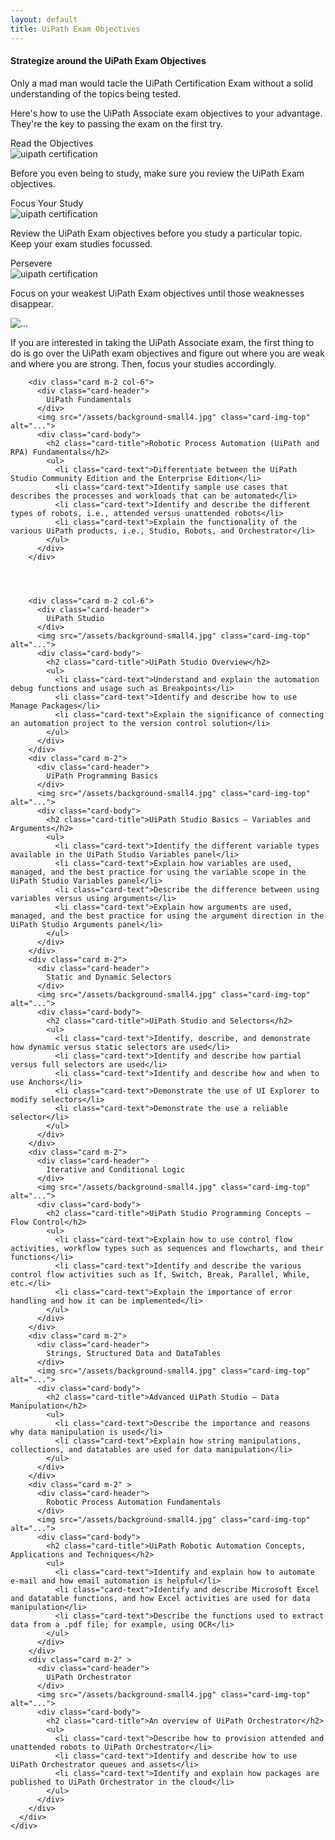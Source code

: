 ```yaml
---
layout: default
title: UiPath Exam Objectives
---
```

<div class="row">
  <div class="col-12 mb-2  d-flex align-items-stretch">
    <div class="card">
      <div class="card-header">
        <h4>Strategize around the UiPath Exam Objectives</h4>
      </div>
      <div class="card-body">
        <p class="card-text">Only a mad man would tacle the UiPath Certification Exam without a solid understanding of the topics being tested.</p>
        <p class="card-text">Here's how to use the UiPath Associate exam objectives to your advantage. They're the key to passing the exam on the first try.</p>
      </div>
    </div>
  </div>
  <div class=" col-6 col-xs-6 col-sm-6 col-md-4 col-lg-4 col-xl-4 mb-2  d-flex align-items-stretch">
    <div class="card" >
      <div class="card-header">Read the Objectives</div>
      <img src="/assets/read.jpg" class="card-img-top" alt="uipath certification">
      <div class="card-body d-flex flex-column">
        <p class="card-text">Before you even being to study, make sure you review the UiPath Exam objectives.</p>
      </div>
    </div>
  </div>
  <div class=" col-6 col-xs-6 col-sm-6 col-md-4 col-lg-4 col-xl-4 mb-2  d-flex align-items-stretch">
    <div class="card" >
      <div class="card-header">Focus Your Study</div>
      <img src="/assets/focus.jpg" class="card-img-top" alt="uipath certification">
      <div class="card-body d-flex flex-column">
        <p class="card-text">Review the UiPath Exam objectives before you study a particular topic. Keep your exam studies focussed.</p>
      </div>
    </div>
  </div>
  <div class=" col-12 col-xs-12 col-sm-12 col-md-4 col-lg-4 col-xl-4 mb-2  d-flex align-items-stretch">
    <div class="card" >
      <div class="card-header">Persevere</div>
      <img src="/assets/dumbell.jpg" class="card-img-top" alt="uipath certification">
      <div class="card-body d-flex flex-column">
        <p class="card-text">Focus on your weakest UiPath Exam objectives until those weaknesses disappear.</p>
      </div>
    </div>
  </div>
  <div class=" col-12   d-flex align-items-stretch">
    <div class="card " >
      <img src="/assets/background-small2.jpg" class="card-img-top" alt="...">
      <div class="card-body">
        <p class="card-text">If you are interested in taking the UiPath Associate exam, the first thing to do is go over the UiPath exam objectives and figure out where you are weak and where you are strong. Then, focus your studies accordingly.</p>

		
		
		
        <div class="card m-2 col-6">
          <div class="card-header">
            UiPath Fundamentals
          </div>
          <img src="/assets/background-small4.jpg" class="card-img-top" alt="...">
          <div class="card-body">
            <h2 class="card-title">Robotic Process Automation (UiPath and RPA) Fundamentals</h2>
            <ul>
              <li class="card-text">Differentiate between the UiPath Studio Community Edition and the Enterprise Edition</li>
              <li class="card-text">Identify sample use cases that describes the processes and workloads that can be automated</li>
              <li class="card-text">Identify and describe the different types of robots, i.e., attended versus unattended robots</li>
              <li class="card-text">Explain the functionality of the various UiPath products, i.e., Studio, Robots, and Orchestrator</li>
            </ul>
          </div>
        </div>
		
		
		
		
        <div class="card m-2 col-6">
          <div class="card-header">
            UiPath Studio
          </div>
          <img src="/assets/background-small4.jpg" class="card-img-top" alt="...">
          <div class="card-body">
            <h2 class="card-title">UiPath Studio Overview</h2>
            <ul>
              <li class="card-text">Understand and explain the automation debug functions and usage such as Breakpoints</li>
              <li class="card-text">Identify and describe how to use Manage Packages</li>
              <li class="card-text">Explain the significance of connecting an automation project to the version control solution</li>
            </ul>
          </div>
        </div>
        <div class="card m-2">
          <div class="card-header">
            UiPath Programming Basics
          </div>
          <img src="/assets/background-small4.jpg" class="card-img-top" alt="...">
          <div class="card-body">
            <h2 class="card-title">UiPath Studio Basics – Variables and Arguments</h2>
            <ul>
              <li class="card-text">Identify the different variable types available in the UiPath Studio Variables panel</li>
              <li class="card-text">Explain how variables are used, managed, and the best practice for using the variable scope in the UiPath Studio Variables panel</li>
              <li class="card-text">Describe the difference between using variables versus using arguments</li>
              <li class="card-text">Explain how arguments are used, managed, and the best practice for using the argument direction in the UiPath Studio Arguments panel</li>
            </ul>
          </div>
        </div>
        <div class="card m-2">
          <div class="card-header">
            Static and Dynamic Selectors
          </div>
          <img src="/assets/background-small4.jpg" class="card-img-top" alt="...">
          <div class="card-body">
            <h2 class="card-title">UiPath Studio and Selectors</h2>
            <ul>
              <li class="card-text">Identify, describe, and demonstrate how dynamic versus static selectors are used</li>
              <li class="card-text">Identify and describe how partial versus full selectors are used</li>
              <li class="card-text">Identify and describe how and when to use Anchors</li>
              <li class="card-text">Demonstrate the use of UI Explorer to modify selectors</li>
              <li class="card-text">Demonstrate the use a reliable selector</li>
            </ul>
          </div>
        </div>
        <div class="card m-2">
          <div class="card-header">
            Iterative and Conditional Logic
          </div>
          <img src="/assets/background-small4.jpg" class="card-img-top" alt="...">
          <div class="card-body">
            <h2 class="card-title">UiPath Studio Programming Concepts – Flow Control</h2>
            <ul>
              <li class="card-text">Explain how to use control flow activities, workflow types such as sequences and flowcharts, and their functions</li>
              <li class="card-text">Identify and describe the various control flow activities such as If, Switch, Break, Parallel, While, etc.</li>
              <li class="card-text">Explain the importance of error handling and how it can be implemented</li>
            </ul>
          </div>
        </div>
        <div class="card m-2">
          <div class="card-header">
            Strings, Structured Data and DataTables
          </div>
          <img src="/assets/background-small4.jpg" class="card-img-top" alt="...">
          <div class="card-body">
            <h2 class="card-title">Advanced UiPath Studio – Data Manipulation</h2>
            <ul>
              <li class="card-text">Describe the importance and reasons why data manipulation is used</li>
              <li class="card-text">Explain how string manipulations, collections, and datatables are used for data manipulation</li>
            </ul>
          </div>
        </div>
        <div class="card m-2" >
          <div class="card-header">
            Robotic Process Automation Fundamentals
          </div>
          <img src="/assets/background-small4.jpg" class="card-img-top" alt="...">
          <div class="card-body">
            <h2 class="card-title">UiPath Robotic Automation Concepts, Applications and Techniques</h2>
            <ul>
              <li class="card-text">Identify and explain how to automate e-mail and how email automation is helpful</li>
              <li class="card-text">Identify and describe Microsoft Excel and datatable functions, and how Excel activities are used for data manipulation</li>
              <li class="card-text">Describe the functions used to extract data from a .pdf file; for example, using OCR</li>
            </ul>
          </div>
        </div>
        <div class="card m-2" >
          <div class="card-header">
            UiPath Orchestrator
          </div>
          <img src="/assets/background-small4.jpg" class="card-img-top" alt="...">
          <div class="card-body">
            <h2 class="card-title">An overview of UiPath Orchestrator</h2>
            <ul>
              <li class="card-text">Describe how to provision attended and unattended robots to UiPath Orchestrator</li>
              <li class="card-text">Identify and describe how to use UiPath Orchestrator queues and assets</li>
              <li class="card-text">Identify and explain how packages are published to UiPath Orchestrator in the cloud</li>
            </ul>
          </div>
        </div>
      </div>
    </div>
  </div>
</div>
